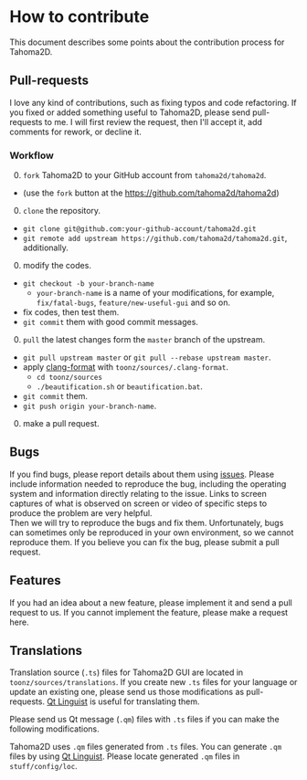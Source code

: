 # How to contribute

This document describes some points about the contribution process for Tahoma2D.

## Pull-requests

I love any kind of contributions, such as fixing typos and code refactoring.
If you fixed or added something useful to Tahoma2D, please send pull-requests to me.
I will first review the request, then I'll accept it, add comments for rework, or decline it.

### Workflow

0. `fork` Tahoma2D to your GitHub account from `tahoma2d/tahoma2d`.
  - (use the `fork` button at the https://github.com/tahoma2d/tahoma2d)
0. `clone` the repository.
  - `git clone git@github.com:your-github-account/tahoma2d.git`
  - `git remote add upstream https://github.com/tahoma2d/tahoma2d.git`, additionally.
0. modify the codes.
  - `git checkout -b your-branch-name`
    - `your-branch-name` is a name of your modifications, for example,
      `fix/fatal-bugs`, `feature/new-useful-gui` and so on.
  - fix codes, then test them.
  - `git commit` them with good commit messages.
0. `pull` the latest changes form the `master` branch of the upstream.
  - `git pull upstream master` or `git pull --rebase upstream master`.
  - apply [clang-format](http://clang.llvm.org/docs/ClangFormat.html) with `toonz/sources/.clang-format`.
    - `cd toonz/sources`
    - `./beautification.sh` or `beautification.bat`.
  - `git commit` them.
  - `git push origin your-branch-name`.
0. make a pull request.

## Bugs

If you find bugs, please report details about them using [issues](https://github.com/tahoma2d/tahoma2d/issues).
Please include information needed to reproduce the bug, including the operating system 
and information directly relating to the issue. Links to screen captures of what is 
observed on screen or video of specific steps to produce the problem are very helpful.  
Then we will try to reproduce the bugs and fix them.
Unfortunately, bugs can sometimes only be reproduced in your own environment, 
so we cannot reproduce them. 
If you believe you can fix the bug, please submit a pull request.

## Features

If you had an idea about a new feature, please implement it and send a pull request to us.
If you cannot implement the feature, please make a request here.


## Translations

Translation source (`.ts`) files for Tahoma2D GUI are located in `toonz/sources/translations`.
If you create new `.ts` files for your language or update an existing one,
please send us those modifications as pull-requests.
[Qt Linguist](http://doc.qt.io/qt-5.6/linguist-translators.html) is useful for translating them.

Please send us Qt message (`.qm`) files with `.ts` files if you can make the following modifications.

Tahoma2D uses `.qm` files generated from `.ts` files.
You can generate `.qm` files by using [Qt Linguist](http://doc.qt.io/qt-5.6/linguist-translators.html).
Please locate generated `.qm` files in `stuff/config/loc`.
